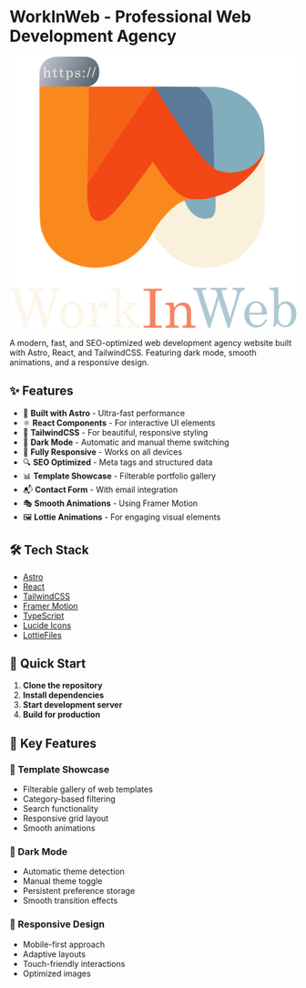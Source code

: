 # WorkInWeb - Professional Web Development Agency

![WorkInWeb Banner](public/logo/logo_text.svg)

A modern, fast, and SEO-optimized web development agency website built with Astro, React, and TailwindCSS. Featuring dark mode, smooth animations, and a responsive design.

## ✨ Features

- 🚀 **Built with Astro** - Ultra-fast performance
- ⚛️ **React Components** - For interactive UI elements
- 🎨 **TailwindCSS** - For beautiful, responsive styling
- 🌙 **Dark Mode** - Automatic and manual theme switching
- 📱 **Fully Responsive** - Works on all devices
- 🔍 **SEO Optimized** - Meta tags and structured data
- 📊 **Template Showcase** - Filterable portfolio gallery
- 📬 **Contact Form** - With email integration
- 🎭 **Smooth Animations** - Using Framer Motion
- 🖼️ **Lottie Animations** - For engaging visual elements

## 🛠️ Tech Stack

- [Astro](https://astro.build)
- [React](https://reactjs.org)
- [TailwindCSS](https://tailwindcss.com)
- [Framer Motion](https://www.framer.com/motion)
- [TypeScript](https://www.typescriptlang.org)
- [Lucide Icons](https://lucide.dev)
- [LottieFiles](https://lottiefiles.com)

## 🚀 Quick Start

1. **Clone the repository**
2. **Install dependencies**
3. **Start development server**
4. **Build for production**

## 🎯 Key Features

### 💼 Template Showcase

- Filterable gallery of web templates
- Category-based filtering
- Search functionality
- Responsive grid layout
- Smooth animations

### 🌙 Dark Mode

- Automatic theme detection
- Manual theme toggle
- Persistent preference storage
- Smooth transition effects

### 📱 Responsive Design

- Mobile-first approach
- Adaptive layouts
- Touch-friendly interactions
- Optimized images
